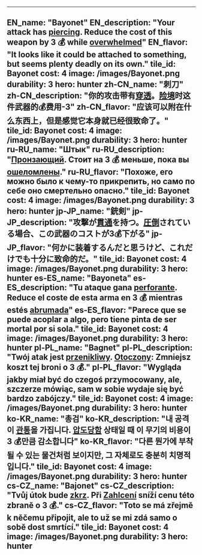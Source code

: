 ---

EN_name: "Bayonet"
EN_description: "Your attack has <u>piercing</u>. Reduce the cost of this weapon by 3 💰 while <u>overwhelmed</u>"
EN_flavor: "It looks like it could be attached to something, but seems plenty deadly on its own."
tile_id: Bayonet
cost: 4
image: /images/Bayonet.png
durability: 3
hero: hunter
zh-CN_name: "刺刀"
zh-CN_description: "你的攻击带有<u>穿透</u>。<u>险境</u>时这件武器的💰费用-3"
zh-CN_flavor: "应该可以附在什么东西上，但是感觉它本身就已经很致命了。"
tile_id: Bayonet
cost: 4
image: /images/Bayonet.png
durability: 3
hero: hunter
ru-RU_name: "Штык"
ru-RU_description: "<u>Пронзающий</u>. Стоит на 3 💰 меньше, пока вы <u>ошеломлены</u>."
ru-RU_flavor: "Похоже, его можно было к чему-то прикрепить, но само по себе оно смертельно опасно."
tile_id: Bayonet
cost: 4
image: /images/Bayonet.png
durability: 3
hero: hunter
jp-JP_name: "銃剣"
jp-JP_description: "攻撃が<u>貫通</u>を持つ。<u>圧倒</u>されている場合、この武器のコストが3💰下がる"
jp-JP_flavor: "何かに装着するんだと思うけど、これだけでも十分に致命的だ。"
tile_id: Bayonet
cost: 4
image: /images/Bayonet.png
durability: 3
hero: hunter
es-ES_name: "Bayoneta"
es-ES_description: "Tu ataque gana <u>perforante</u>. Reduce el coste de esta arma en 3 💰 mientras estés <u>abrumada</u>"
es-ES_flavor: "Parece que se puede acoplar a algo, pero tiene pinta de ser mortal por si sola."
tile_id: Bayonet
cost: 4
image: /images/Bayonet.png
durability: 3
hero: hunter
pl-PL_name: "Bagnet"
pl-PL_description: "Twój atak jest <u>przenikliwy</u>. <u>Otoczony</u>: Zmniejsz koszt tej broni o 3 💰."
pl-PL_flavor: "Wygląda jakby miał być do czegoś przymocowany, ale, szczerze mówiąc, sam w sobie wydaje się być bardzo zabójczy."
tile_id: Bayonet
cost: 4
image: /images/Bayonet.png
durability: 3
hero: hunter
ko-KR_name: "총검"
ko-KR_description: "내 공격이 <u>관통</u>을 가집니다. <u>압도당함</u> 상태일 때 이 무기의 비용이 3 💰만큼 감소합니다"
ko-KR_flavor: "다른 뭔가에 부착될 수 있는 물건처럼 보이지만, 그 자체로도 충분히 치명적입니다."
tile_id: Bayonet
cost: 4
image: /images/Bayonet.png
durability: 3
hero: hunter
cs-CZ_name: "Bajonet"
cs-CZ_description: "Tvůj útok bude <u>zkrz</u>. Při <u>Zahlcení</u> sníží cenu této zbraně o 3 💰."
cs-CZ_flavor: "Toto se má zřejmě k něčemu připojit, ale to už se mi zdá samo o sobě dost smrtící."
tile_id: Bayonet
cost: 4
image: /images/Bayonet.png
durability: 3
hero: hunter
---